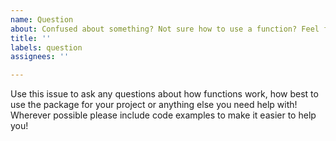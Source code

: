 ```yaml
---
name: Question
about: Confused about something? Not sure how to use a function? Feel free to ask questions here!
title: ''
labels: question
assignees: ''

---
```


Use this issue to ask any questions about how functions work, how best to use the package for your project or anything else you need help with! Wherever possible please include code examples to make it easier to help you!
